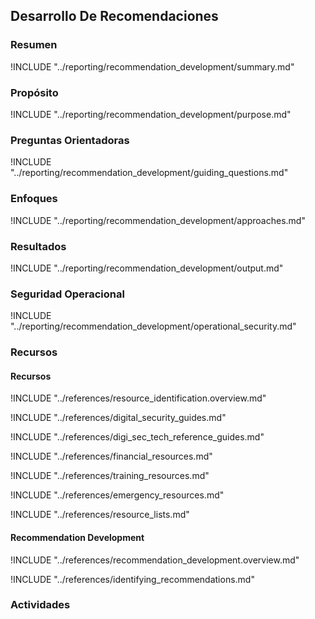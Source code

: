 ## Desarrollo De Recomendaciones

### Resumen

!INCLUDE "../reporting/recommendation_development/summary.md"

### Propósito

!INCLUDE "../reporting/recommendation_development/purpose.md"

### Preguntas Orientadoras

!INCLUDE "../reporting/recommendation_development/guiding_questions.md"

### Enfoques

!INCLUDE "../reporting/recommendation_development/approaches.md"

### Resultados

!INCLUDE "../reporting/recommendation_development/output.md"

### Seguridad Operacional

!INCLUDE "../reporting/recommendation_development/operational_security.md"

### Recursos

<div class="greybox">

#### Recursos

!INCLUDE "../references/resource_identification.overview.md"

!INCLUDE "../references/digital_security_guides.md"

!INCLUDE "../references/digi_sec_tech_reference_guides.md"

!INCLUDE "../references/financial_resources.md"

!INCLUDE "../references/training_resources.md"

!INCLUDE "../references/emergency_resources.md"

!INCLUDE "../references/resource_lists.md"

#### Recommendation Development

!INCLUDE "../references/recommendation_development.overview.md"

!INCLUDE "../references/identifying_recommendations.md"

</div>

### Actividades
